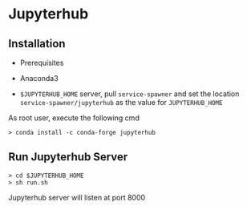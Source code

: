 # Jupyterhub

## Installation

* Prerequisites

 * Anaconda3

 * `$JUPYTERHUB_HOME` server, pull `service-spawner` and set the location `service-spawner/jupyterhub` as the value for `JUPYTERHUB_HOME`

As root user, execute the following cmd

```
> conda install -c conda-forge jupyterhub
```


## Run Jupyterhub Server

```
> cd $JUPYTERHUB_HOME
> sh run.sh
```

Jupyterhub server will listen at port 8000
